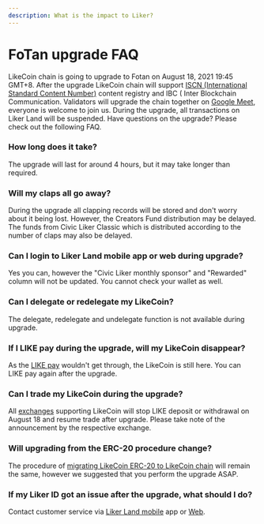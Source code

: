 ```yaml
---
description: What is the impact to Liker?
---
```


# FoTan upgrade FAQ

LikeCoin chain is going to upgrade to Fotan on August 18, 2021 19:45 GMT+8. After the upgrade LikeCoin chain will support [ISCN \(International Standard Content Number\)](../../developer/international-standard-content-number-iscn/) content registry and IBC \( Inter Blockchain Communication. Validators will upgrade the chain together on [Google Meet](https://meet.google.com/hhu-gniq-exd), everyone is welcome to join us. During the upgrade, all transactions on Liker Land will be suspended. Have questions on the upgrade? Please check out the following FAQ.

### How long does it take?

The upgrade will last for around 4 hours, but it may take longer than required.

### Will my claps all go away?

During the upgrade all clapping records will be stored and don't worry about it being lost. However, the Creators Fund distribution may be delayed. The funds from Civic Liker Classic which is distributed according to the number of claps may also be delayed.

### Can I login to Liker Land mobile app or web during upgrade?

Yes you can, however the "Civic Liker monthly sponsor" and "Rewarded" column will not be updated. You cannot check your wallet as well.

### Can I delegate or redelegate my LikeCoin?

The delegate, redelegate and undelegate function is not available during upgrade.

### If I LIKE pay during the upgrade, will my LikeCoin disappear?

As the [LIKE pay](like-pay.md) wouldn't get through, the LikeCoin is still here. You can LIKE pay again after the upgrade.

### Can I trade my LikeCoin during the upgrade?

All [exchanges](../trade/) supporting LikeCoin will stop LIKE deposit or withdrawal on August 18 and resume trade after upgrade. Please take note of the announcement by the respective exchange.

### Will upgrading from the ERC-20 procedure change?

The procedure of [migrating LikeCoin ERC-20 to LikeCoin chain](migration/) will remain the same, however we suggested that you perform the upgrade ASAP.

### If my Liker ID got an issue after the upgrade, what should I do?

Contact customer service via [Liker Land mobile](https://liker.land/getapp) app or [Web](https://liker.land/).

